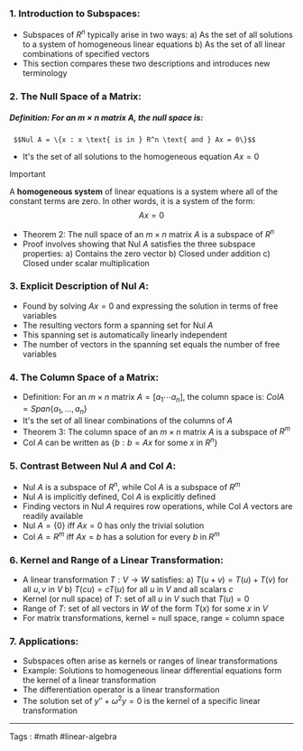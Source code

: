 ###  1. Introduction to Subspaces:
   - Subspaces of $R^n$ typically arise in two ways:
     a) As the set of all solutions to a system of homogeneous linear equations
     b) As the set of all linear combinations of specified vectors
   - This section compares these two descriptions and introduces new terminology

### 2. The Null Space of a Matrix:
##### Definition: For an $m \times n$ matrix $A$, the null space is:
     $$Nul A = \{x : x \text{ is in } R^n \text{ and } Ax = 0\}$$
     
   - It's the set of all solutions to the homogeneous equation $Ax = 0$
   
   > [!important] 
> A **homogeneous system** of linear equations is a system where all of the constant terms are zero. In other words, it is a system of the form:
> $$Ax=0$$


   - Theorem 2: The null space of an $m \times n$ matrix $A$ is a subspace of $R^n$
   - Proof involves showing that Nul $A$ satisfies the three subspace properties:
     a) Contains the zero vector
     b) Closed under addition
     c) Closed under scalar multiplication

### 3. Explicit Description of Nul $A$:
   - Found by solving $Ax = 0$ and expressing the solution in terms of free variables
   - The resulting vectors form a spanning set for Nul $A$
   - This spanning set is automatically linearly independent
   - The number of vectors in the spanning set equals the number of free variables

### 4. The Column Space of a Matrix:
   - Definition: For an $m \times n$ matrix $A = [a_1 \cdots a_n]$, the column space is:
     $Col A = Span\{a_1, \ldots, a_n\}$
   - It's the set of all linear combinations of the columns of $A$
   - Theorem 3: The column space of an $m \times n$ matrix $A$ is a subspace of $R^m$
   - Col $A$ can be written as $\{b : b = Ax \text{ for some } x \text{ in } R^n\}$

### 5. Contrast Between Nul $A$ and Col $A$:
   - Nul $A$ is a subspace of $R^n$, while Col $A$ is a subspace of $R^m$
   - Nul $A$ is implicitly defined, Col $A$ is explicitly defined
   - Finding vectors in Nul $A$ requires row operations, while Col $A$ vectors are readily available
   - Nul $A = \{0\}$ iff $Ax = 0$ has only the trivial solution
   - Col $A = R^m$ iff $Ax = b$ has a solution for every $b$ in $R^m$

### 6. Kernel and Range of a Linear Transformation:
   - A linear transformation $T: V \to W$ satisfies:
     a) $T(u + v) = T(u) + T(v)$ for all $u, v$ in $V$
     b) $T(cu) = cT(u)$ for all $u$ in $V$ and all scalars $c$
   - Kernel (or null space) of $T$: set of all $u$ in $V$ such that $T(u) = 0$
   - Range of $T$: set of all vectors in $W$ of the form $T(x)$ for some $x$ in $V$
   - For matrix transformations, kernel = null space, range = column space

### 7. Applications:
   - Subspaces often arise as kernels or ranges of linear transformations
   - Example: Solutions to homogeneous linear differential equations form the kernel of a linear transformation
   - The differentiation operator is a linear transformation
   - The solution set of $y'' + \omega^2y = 0$ is the kernel of a specific linear transformation



____

Tags : #math #linear-algebra
